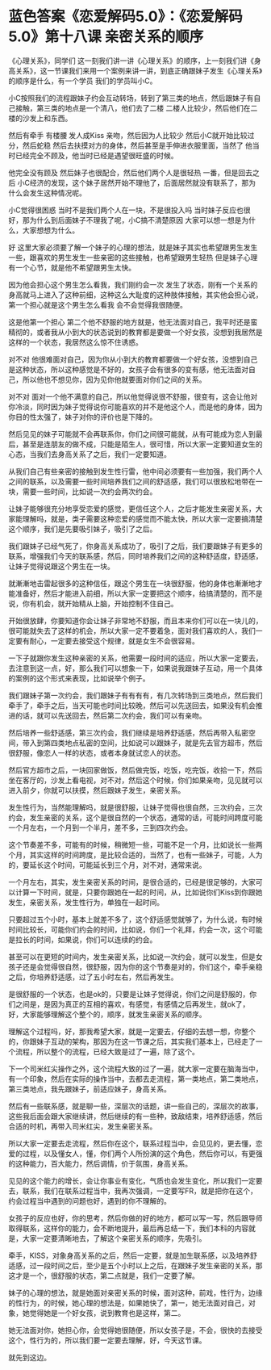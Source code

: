 # 蓝色答案《恋爱解码5.0》：《恋爱解码5.0》第十八课 亲密关系的顺序

《心理关系》，同学们 这一刻我们讲一讲《心理关系》的顺序，上一刻我们讲《身高关系》，这一节课我们来用一个案例来讲一讲，到底正确跟妹子发生《心理关系》的顺序是什么，有一个学员 我们的学员叫小C。

小C按照我们的流程跟妹子约会互动转场，转到了第三类的地点，然后跟妹子有自己接触，第三类的地点是一个清八，他们去了二楼 二楼人比较少，然后他们在二楼的沙发上和东西。

然后有牵手 有楼腰 发人成Kiss 亲吻，然后因为人比较少 然后小C就开始比较过分，然后蛇稳 然后去扶摸对方的身体，然后甚至是手伸进衣服里面，当然了 他当时已经完全不顾及，他当时已经是遇望很旺盛的时候。

他完全没有顾及 然后妹子也很配合，然后他们两个人是很轻热 一番，但是回去之后 小C经济的发现，这个妹子居然开始不理他了，后面居然就没有联系了，那为什么会发生这种情况呢。

小C觉得很困惑 当时不是我们两个人在一块，不是很投入吗 当时妹子反应也很好，那为什么到后面妹子不理我了呢，小C搞不清楚原因 大家可以想一想是为什么，大家想想为什么。

好 这里大家必须要了解一个妹子的心理的想法，就是妹子其实也希望跟男生发生一些，跟喜欢的男生发生一些亲密的这些接触，也希望跟男生轻热 但是妹子心理有一个心节，就是他不希望跟男生太快。

因为他会担心这个男生怎么看我，我们刚约会一次 发生了状态，刚有一个关系的身高就马上进入了这种前细，这种这么大耻度的这种肢体接触，其实他会担心说，第一个担心就是这个男生怎么看我 会不会觉得我很随便。

这是他第一个担心 第二个他不舒服的地方就是，他无法面对自己，我平时还是蛮精彻的，或者我从小到大的状态说到的教育都是要做一个好女孩，没想到我居然是这样的一个状态，我居然这么惊不住诱惑。

对不对 他很难面对自己，因为你从小到大的教育都要做一个好女孩，没想到自己是这种状态，所以这种感觉是不好的，女孩子会有很多的变有感，他无法面对自己，所以他也不想见你，因为见你他就要面对你们之间的关系。

对不对 面对一个他不满意的自己，所以他觉得说很不舒服，很变有，这会让他对你冷淡，同时因为妹子觉得说你可能喜欢的并不是他这个人，而是他的身体，因为你目的性太强了，妹子对你的评价也是下降的。

然后见见的妹子可能就不会再联系你，你们之间很可能就，从有可能成为恋人到最后，甚至是连朋友的做不成，只能是陌生人，很可惜，所以大家一定要知道女生的心态，当我们去身高关系了之后，我们一定要知道。

从我们自己有些亲密的接触到发生性行雷，他中间必须要有一些加强，我们两个人之间的联系，以及需要一些时间培养我们之间的舒适感，我们可以很放松地带在一块，需要一些时间，比如说一次约会两次约会。

让妹子能够很充分地享受恋爱的感觉，更信任这个人，之后才能发生亲密关系，大家能理解吗，就是，类子需要这种恋爱的感觉而不能太快，所以大家一定要搞清楚这个顺序，我们是先要吸引妹子，吸引了之后。

我们跟妹子已经气死了，你身高关系成功了，吸引了之后，我们要跟妹子有更多的联系，增强我们今天的联系感，然后，同时培养我们之间的这种舒适度，舒适感，让妹子觉得说跟这个男生在一块。

就漸漸地击雷起很多的这种信任，跟这个男生在一块很舒服，他的身体也漸漸地才能准备好，然后才能进入前细，所以大家一定要把这个顺序，给搞清楚的，而不是说，你有机会，就开始精从上脑，开始控制不住自己。

开始很放肆，你要知道你会让妹子非常地不舒服，而且本来你们可以在一块儿的，很可能就失去了这样的机会，所以大家一定不要着急，面对我们喜欢的人，我们一定要有耐心，一定要去接受这个规律，就是女生不会很容易。

一下子就跟你发生这种亲密的关系，他需要一段时间的适应，所以大家一定要去，去注意到这一点，好，那么我们可以想象一下，如果说我跟妹子互动，用一个具体的案例的这个形式来表现，比如说举个例子。

我们跟妹子第一次约会，我们跟妹子有有有有，有几次转场到三类地点，然后我们牵手了，牵手之后，当天可能也时间比较晚，然后可以先送回去，如果没有机会推进的话，就可以先送回去，然后第二次约会，我们可以有亲吻。

然后培养一些舒适感，第三次约会，我们继续是培养舒适感，然后再带入私密空间，带入到第四类地点私密的空间，比如说可以跟妹子，就是先去官方超市，然后很舒服，像恋人一样的状态，或者本身就试恋人的状态。

然后官方超市之后，一块回家做饭，然后做完饭，吃饭，吃完饭，收拾一下，然后坐在客厅的，沙发上看电视，对不对，然后这个时候，你们如果亲吻，见见就可以进入前夕，你就可以扶摸，然后跟妹子发生，亲密关系。

发生性行为，当然能理解吗，就是很舒服，让妹子觉得也很自然，三次约会，三次约会，发生亲密的关系，这个是很自然的一个状态，通常的话，可能时间跨度可能一个月左右，一个月到一个半月，差不多，三到四次约会。

这个节奏差不多，可能有的时候，稍微短一些，可能不足一个月，比如说长一些两个月，其实这样的时间跨度，是比较合适的，当然了，也有一些妹子，可能，人为的，要延长这个时间，可能延长到三个月，对不对，通常来说。

一个月左右，其实，发生亲密关系的时间，是很合适的，已经是很足够的，大家可以计算一下时间，就是，只要你跟她在一起的时间，从，比如说你们Kiss到你跟她发生，亲密关系，发生性行为，单独在一起时间。

只要超过五个小时，基本上就差不多了，这个舒适感觉就够了，为什么说，有时候时间比较长，可能你们约会的时间，比如说，你们一个礼拜，约会一次，这个可能是拉长的时间，如果说，你们可以连续的约会。

甚至可以在更短的时间内，发生亲密关系，比如说一次约会，就可以发生，但是女孩子还是会觉得很自然，很舒服，因为你的这个节奏是对的，你们这个，牵手亲稳之后，你培养舒适感，过了五小时左右，然后再发生。

是很舒服的一个状态，也是ok的，只要是让妹子觉得说，你们之间是舒服的，你们之间是，是因为真正的互相的喜欢，有感觉，有感情之后再发生，就ok了，好，大家能够理解这个整个的，顺序，就发生亲密关系的顺序。

理解这个过程吗，好，那我希望大家，就是一定要去，仔细的去想一想，你整个的，你跟妹子互动的架构，那因为在这一节课之后，其实我们基本上，已经走了一个流程，所以整个的流程，已经大致是过了一遍，除了这个。

下一个司米红尖操作之外，这个流程大致的过了一遍，就大家一定要在脑海当中，有一个印象，然后在实际的操作当中，去都去走流程，第一类地点，第二类地点，第三类地点，我先跟妹子，前适应妹子，身高关系。

然后有一些联系感，就是聊一些，深层次的话题，讲一些自己的，深层次的故事，这些我后面会跟大家继续讲，然后继续的有一些种，致敌结束，培养舒适感，然后合适的时机，再带入司米红尖，发生亲密关系。

所以大家一定要去走流程，然后你在这个，联系过程当中，会见见的，更去懂，恋爱的过程，以及懂女人，懂，你们两个人所扮演的这个角色，然后你可以，有更强的这种能力，百大能力，然后调情，价于氛围，身高关系。

见见的这个能力的增长，会让你事业有变化，气质也会发生变化，所以我们一定要去，联系，我们在联系过程当中，我再次强调，一定要写FR，就是把你在这个，约会过程当中遇到的问题也好，遇到的你不理解的。

女孩子的反应也好，你的思考，然后你做的好的地方，都可以写一写，然后跟导师取得联系，这样你的能力，会不断地提升，最后再总结一下，我们本科的内容就是，大家一定要清晰地去，了解这个亲密关系的顺序，先吸引。

牵手，KISS，对象身高关系的之后，然后一定要，就是加生联系感，以及培养舒适感，过一段时间之后，至少是五个小时以上之后，在跟妹子发生亲密的关系，那这才是一个，很舒服的状态，第二点就是，我们一定要了解。

妹子的心理的想法，就是她面对亲密关系的时候，面对这种，前戏，性行为，边缘的性行为，的时候，她心理的想法是，如果她快了，第一，她无法面对自己，对象，她觉得她是一个好女孩，说到教育也是这样，第二。

她无法面对你，她担心你，会觉得她很随便，所以女孩子是，不会，很快的去接受这个，性行为的，所以我们要一定要去理解，好，今天这节课。

就先到这边。